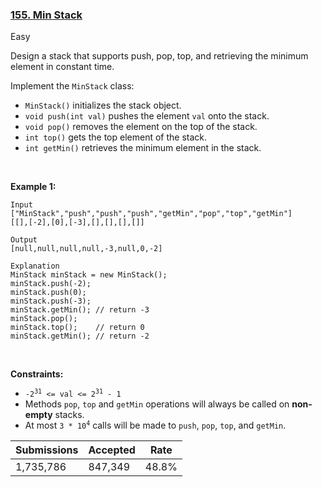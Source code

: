 ### [155. Min Stack](https://leetcode.com/problems/min-stack/)

Easy

Design a stack that supports push, pop, top, and retrieving the minimum element in constant time.

Implement the `` MinStack `` class:

*   `` MinStack() `` initializes the stack object.
*   `` void push(int val) `` pushes the element `` val `` onto the stack.
*   `` void pop() `` removes the element on the top of the stack.
*   `` int top() `` gets the top element of the stack.
*   `` int getMin() `` retrieves the minimum element in the stack.

 

__Example 1:__

```
Input
["MinStack","push","push","push","getMin","pop","top","getMin"]
[[],[-2],[0],[-3],[],[],[],[]]

Output
[null,null,null,null,-3,null,0,-2]

Explanation
MinStack minStack = new MinStack();
minStack.push(-2);
minStack.push(0);
minStack.push(-3);
minStack.getMin(); // return -3
minStack.pop();
minStack.top();    // return 0
minStack.getMin(); // return -2
```

 

__Constraints:__

*   <code>-2<sup>31</sup> <= val <= 2<sup>31</sup> - 1</code>
*   Methods `` pop ``, `` top `` and `` getMin `` operations will always be called on __non-empty__ stacks.
*   At most <code>3 * 10<sup>4</sup></code> calls will be made to `` push ``, `` pop ``, `` top ``, and `` getMin ``.

| Submissions    | Accepted     | Rate   |
| -------------- | ------------ | ------ |
| 1,735,786 | 847,349 | 48.8% |